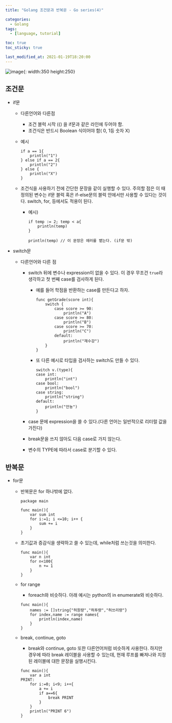 ```yaml
---
title: "Golang 조건문과 반복문 - Go series(4)"

categories:
  - Golang
tags:
  - [language, tutorial]

toc: true
toc_sticky: true

last_modified_at: 2021-01-19T18:20:00
---
```


![image](https://user-images.githubusercontent.com/37994634/105621623-ed7f4b00-5e4c-11eb-9c3d-53a3b52b289a.png){: width:350 height:250}

## 조건문

- if문

  - 다른언어와 다른점
    - 조건 블럭 시작 ({) 을 if문과 같은 라인에 두어야 함.
    - 조건식은 반드시 Boolean 식이어야 함( 0, 1등 숫자 X)
  - 예시
    ```golang
    if a == 1{
        println("1")
    } else if a == 2{
        println("2")
    } else {
        println("X")
    }
    ```
  - 조건식을 사용하기 전에 간단한 문장을 같이 실행할 수 있다. 주의할 점은 이 때 정의된 변수는 if문 블럭 혹은 if-else문의 블럭 안에서만 사용할 수 있다는 것이다. switch, for, 등에서도 적용이 된다.

    - 예시)

      ```golang
      if temp := 2; temp < a{
          println(temp)
      }

      println(temp) // 이 문장은 에러를 뱉는다. (if문 밖)
      ```

- switch문

  - 다른언어와 다른 점

    - switch 뒤에 변수나 expression이 없을 수 있다. 이 경우 무조건 `true`라 생각하고 첫 번째 case를 검사하게 된다.

      - 예를 들어 학점을 반환하는 case를 만든다고 하자.
        ```golang
        func getGrade(score int){
            switch {
                case score >= 90:
                    println("A")
                case score >= 80:
                    println("B")
                case score >= 70:
                    println("C")
                default:
                    println("재수강")
            }
        }
        ```
      - 또 다른 예시로 타입을 검사하는 switch도 만들 수 있다.
        ```golang
        switch v.(type){
        case int:
            println("int")
        case bool:
            println("bool")
        case string:
            println("string")
        default:
            println("안농")
        }
        ```

    - case 문에 expression을 쓸 수 있다.(다른 언어는 일반적으로 리터럴 값을 가진다)

    - break문을 쓰지 않아도 다음 case로 가지 않는다.
    - 변수의 TYPE에 따라서 case로 분기할 수 있다.

## 반복문

- for문

  - 반복문은 for 하나밖에 없다.

    ```golang
    package main

    func main(){
        var sum int
        for i:=1; i <=10; i++ {
            sum += i
        }
    }
    ```

  - 초기값과 증감식을 생략하고 쓸 수 있는데, while처럼 쓰는것을 의미한다.
    ```golang
    func main(){
        var n int
        for n<100{
            n += 1
        }
    }
    ```
  - for range

    - foreach와 비슷하다. 아래 예시는 python의 in enumerate와 비슷하다.

    ```golang
    func main(){
        names := []string{"허원량","허투량","허쓰리량"}
        for index,name := range names{
            println(index,name)
        }
    }
    ```

  - break, continue, goto
    - break와 continue, goto 또한 다른언어처럼 비슷하게 사용한다. 하지만 경우에 따라 break 레이블을 사용할 수 있는데, 현재 루프를 빠져나와 지정된 레이블에 대한 문장을 실행시킨다.
    ```golang
    func main(){
        var a int
    PRINT:
        for i:=0; i<9; i++{
            a += i
            if a==6{
                break PRINT
            }
        }
        println("PRINT 6")
    }
    ```
